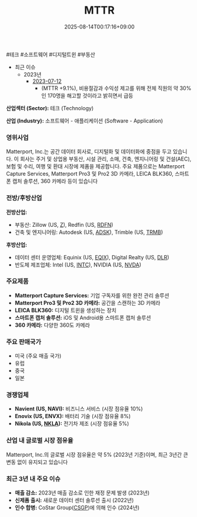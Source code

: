 ﻿---
title: "MTTR"
date: 2025-08-14T00:17:16+09:00
lastmod: 2025-08-14T00:17:16+09:00
type: docs
sidebar:
  open: true
weight: 600
---
<div style="display:none">
  <meta property="article:published_time" content="2025-08-13T15:17:16Z" />
  <meta property="article:modified_time" content="2025-08-13T15:17:16Z" />
</div>
#테크 #소프트웨어 #디지털트윈 #부동산

- 최근 이슈
	- 2023년
		-  [2023-07-12](/daily-summary/2023-07-12/)
			-  (MTTR +9.1%), 비용절감과 수익성 제고를 위해 전체 직원의 약 30%인 170명을 해고할 것이라고 밝히면서 급등

**산업섹터 (Sector):** 테크 (Technology)  

**산업 (Industry):** 소프트웨어 - 애플리케이션 (Software - Application)

### 영위사업

Matterport, Inc.는 공간 데이터 회사로, 디지털화 및 데이터화에 중점을 두고 있습니다. 이 회사는 주거 및 상업용 부동산, 시설 관리, 소매, 건축, 엔지니어링 및 건설(AEC), 보험 및 수리, 여행 및 환대 시장에 제품을 제공합니다. 주요 제품으로는 Matterport Capture Services, Matterport Pro3 및 Pro2 3D 카메라, LEICA BLK360, 스마트폰 캡처 솔루션, 360 카메라 등이 있습니다

### 전방/후방산업

**전방산업:**

- 부동산: Zillow (US, [Z](/company-analysis/z/)), Redfin (US, [RDFN](/company-analysis/rdfn/))
- 건축 및 엔지니어링: Autodesk (US, [ADSK](/company-analysis/adsk/)), Trimble (US, [TRMB](/company-analysis/trmb/))

**후방산업:**

- 데이터 센터 운영업체: Equinix (US, [EQIX](/company-analysis/eqix/)), Digital Realty (US, [DLR](/company-analysis/dlr/))
- 반도체 제조업체: Intel (US, [INTC](/company-analysis/intc/)), NVIDIA (US, [NVDA](/company-analysis/nvda/))

### 주요제품

- **Matterport Capture Services:** 기업 구독자를 위한 완전 관리 솔루션
- **Matterport Pro3 및 Pro2 3D 카메라:** 공간을 스캔하는 3D 카메라
- **LEICA BLK360:** 디지털 트윈을 생성하는 장치
- **스마트폰 캡처 솔루션:** iOS 및 Android용 스마트폰 캡처 솔루션
- **360 카메라:** 다양한 360도 카메라

### 주요 판매국가

- 미국 (주요 매출 국가)
- 유럽
- 중국
- 일본

### 경쟁업체

- **Navient (US, NAVI):** 비즈니스 서비스 (시장 점유율 10%)
- **Enovix (US, ENVX):** 배터리 기술 (시장 점유율 8%)
- **Nikola (US, [NKLA](/company-analysis/nkla/)):** 전기차 제조 (시장 점유율 5%)

### 산업 내 글로벌 시장 점유율

Matterport, Inc.의 글로벌 시장 점유율은 약 5% (2023년 기준)이며, 최근 3년간 큰 변동 없이 유지되고 있습니다

### 최근 3년 내 주요 이슈

- **매출 감소:** 2023년 매출 감소로 인한 재정 문제 발생 (2023년)
- **신제품 출시:** 새로운 데이터 센터 솔루션 출시 (2022년)
- **인수 합병:** CoStar Group([CSGP](/company-analysis/csgp/))에 의해 인수 (2024년)
